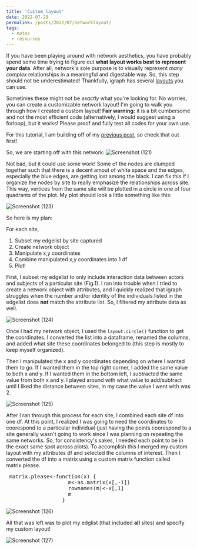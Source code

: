 ```yaml
---
title: 'Custom layout'
date: 2022-07-29
permalink: /posts/2022/07/networklayout/
tags:
  - notes
  - resources
---
```

If you have been playing around with network aesthetics, you have probably spend some time trying to figure out **what layout works best to represent your data**. After all, network's sole purpose is to visually represent _many complex_ relationships in a meaningful and digestable way. So, this step should not be underestimated! Thankfully, igraph has several [layouts](https://r-graph-gallery.com/247-network-chart-layouts.html) you can use. 

Sometimes these might not be _exactly_ what you're looking for. No worries, you can create a customizable network layout! I'm going to walk you through how I created a custom layout! **Fair warning:** it is a bit cumbersome and not the most efficient code (alternatively, I would suggest using a forloop), but it works! Please proof and fully test all codes for your own use.

For this tutorial, I am building off of my [previous post](https://claireloconnell.github.io/posts/2022/07/networkaesthetics/), so check that out first! 

So, we are starting off with this network: 
![Screenshot (121)](https://user-images.githubusercontent.com/78130420/181688859-e62e1ca1-0be1-4255-96a9-c8762f4d0c96.png)

Not bad, but it could use some work! Some of the nodes are clumped together such that there is a decent amout of white space and the edges, especially the blue edges, are getting lost among the black. I can fix this if I organize the nodes by site to really emphasize the relationships across site. This way, vertices from the same site will be plotted in a circle in one of four quadrants of the plot. My plot should look a little something like this:

![Screenshot (123)](https://user-images.githubusercontent.com/78130420/181693930-d111434e-bfd2-468a-80dc-2b4164572ab9.png)

So here is my plan:

For each site,
1. Subset my edgelist by site captured 
2. Create network object 
3. Manipulate x,y coordinates 
4. Combine manipulated x,y coordinates into 1 df
5. Plot! 

First, I subset my edgelist to only include interaction data between actors and subjects of a particular site (Fig.1). I ran into trouble when I tried to create a network object with attributes, and I quickly realized that igraph struggles when the number and/or identity of the individuals listed in the edgelist does **not** match the attribute list. So, I filtered my attribute data as well. 

![Screenshot (124)](https://user-images.githubusercontent.com/78130420/181697293-60ab15ba-7660-4bdf-b2bf-98614886e6fc.png)

Once I had my network object, I used the `layout.circle()` function to get the coordinates. I converted the list into a dataframe, renamed the columns, and added what site these coordinates belonged to (this step is mostly to keep myself organized). 

Then I manipulated the x and y coordinates depending on where I wanted them to go. If I wanted them in the top right corner, I added the same value to both x and y. If I wanted them in the bottom left, I subtracted the same value from both x and y. I played around with what value to add/subtract until I liked the distance between sites, in my case the value I went with was 2.

![Screenshot (125)](https://user-images.githubusercontent.com/78130420/181697398-81929b16-2c7d-4971-a3c2-760fae42709f.png)

After I ran through this process for each site, I combined each site df into one df. At this point, I realized I was going to need the coordinates to coorespond to a particular individual (just having the points coorespond to a site generally wasn't going to work since I was planning on repeating the same networks. So, for consistency's sakes, I needed each point to be in the exact same spot across plots). To accomplish this I merged my custom layout with my attributes df and selected the columns of interest. Then I converted the df into a matrix using a custom matrix function called matrix.please.
<pre>
 matrix.please<-function(x) {
                    m<-as.matrix(x[,-1])
                    rownames(m)<-x[,1]
                    m
                  }
</pre>
![Screenshot (126)](https://user-images.githubusercontent.com/78130420/181697475-efe10c0c-8243-45c6-9139-4dc0e3ac2d14.png)

All that was left was to plot my edglist (that included **all** sites) and specify my custom layout! 

![Screenshot (127)](https://user-images.githubusercontent.com/78130420/181697570-d1116088-b2f2-454c-91df-948749efd794.png)


